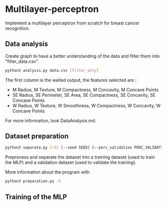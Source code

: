 # Multilayer-perceptron
Implement a multilayer perceptron from scratch for breast cancer recognition.

## Data analysis

Create graph to have a better understanding of the data and filter them into "filter_data.csv".
```bash
python3 analysis.py data.csv [filter_only]
```

The first column is the waited output, the features selected are :
- M Radius, M Texture, M Compactness, M Concavity, M Concave Points
- SE Radius, SE Perimeter, SE Area, SE Compactness, SE Concavity, SE Concave Points
- W Radius, W Texture, W Smoothness, W Compactness, W Concavity, W Concave Points

For more information, look DataAnalysis.md.

## Dataset preparation

```bash
python3 separate.py [-h] [--seed SEED] [--perc_validation PERC_VALIDATION] [--preprocessing {none,std,norm}] file
```
Preprocess and separate the dataset into a training dataset (used to train the MLP)
and a validation dataset (used to validate the training).


More information about the program with
```bash
python3 preparation.py -h
```

## Training of the MLP
